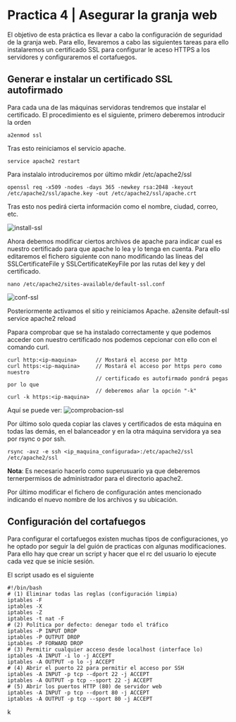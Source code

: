 # Practica 4 | Asegurar la granja web
El objetivo de esta práctica es llevar a cabo la configuración de seguridad de
la granja web. Para ello, llevaremos a cabo las siguientes tareas para ello
instalaremos un certificado SSL para configurar le aceso HTTPS a los
servidores y configuraremos el cortafuegos.

## Generar e instalar un certificado SSL autofirmado
Para cada una de las máquinas servidoras tendremos que instalar el certificado.
El procedimiento es el siguiente, primero deberemos introducir la orden

    a2enmod ssl

Tras esto reiniciamos el servicio apache.

    service apache2 restart

Para instalalo introduciremos por último
    mkdir /etc/apache2/ssl

    openssl req -x509 -nodes -days 365 -newkey rsa:2048 -keyout /etc/apache2/ssl/apache.key -out /etc/apache2/ssl/apache.crt

Tras esto nos pedirá cierta información como el nombre, ciudad, correo, etc.

![install-ssl](http://)

Ahora debemos modificar ciertos archivos de apache para indicar cual es nuestro
certificado para que apache lo lea y lo tenga en cuenta. Para ello editaremos el
fichero siguiente con nano modificando las líneas del SSLCertificateFile y
SSLCertificateKeyFile por las rutas del key y del certificado.

    nano /etc/apache2/sites-available/default-ssl.conf

![conf-ssl](http://)

Posteriormente activamos el sitio y reiniciamos Apache.
    a2ensite default-ssl
    service apache2 reload

Papara comprobar que se ha instalado correctamente y que podemos acceder con
nuestro certificado nos podemos cepcionar con ello con el comando curl.

    curl http:<ip-maquina>      // Mostará el acceso por http
    curl https:<ip-maquina>     // Mostará el acceso por https pero como nuestro
                                // certificado es autofirmado pondrá pegas por lo que
                                // deberemos añar la opción "-k"
    curl -k https:<ip-maquina>

Aquí se puede ver:
![comprobacion-ssl](https://)

Por último solo queda copiar las claves y certificados de esta máquina en todas
las demás, en el balanceador y en la otra máquina servidora ya sea por rsync o por ssh.

    rsync -avz -e ssh <ip_maquina_configurada>:/etc/apache2/ssl /etc/apache2/ssl

**Nota**: Es necesario hacerlo como superusuario ya que deberemos ternerpermisos
de administrador para el directorio apache2.

Por último modificar el fichero de configuración antes mencionado indicando el
nuevo nombre de los archivos y su ubicación.

## Configuración del cortafuegos
Para configurar el cortafuegos existen muchas tipos de configuraciones, yo he
optado por seguir la del guión de practicas con algunas modificaciones. Para ello
hay que crear un script y hacer que el rc del usuario lo ejecute cada vez que se
inicie sesión.

El script usado es el siguiente

    #!/bin/bash
    # (1) Eliminar todas las reglas (configuración limpia)
    iptables -F
    iptables -X  
    iptables -Z
    iptables -t nat -F
    # (2) Política por defecto: denegar todo el tráfico
    iptables -P INPUT DROP
    iptables -P OUTPUT DROP
    iptables -P FORWARD DROP
    # (3) Permitir cualquier acceso desde localhost (interface lo)
    iptables -A INPUT -i lo -j ACCEPT
    iptables -A OUTPUT -o lo -j ACCEPT
    # (4) Abrir el puerto 22 para permitir el acceso por SSH
    iptables -A INPUT -p tcp --dport 22 -j ACCEPT
    iptables -A OUTPUT -p tcp --sport 22 -j ACCEPT
    # (5) Abrir los puertos HTTP (80) de servidor web
    iptables -A INPUT -p tcp --dport 80 -j ACCEPT
    iptables -A OUTPUT -p tcp --sport 80 -j ACCEPT


















k
